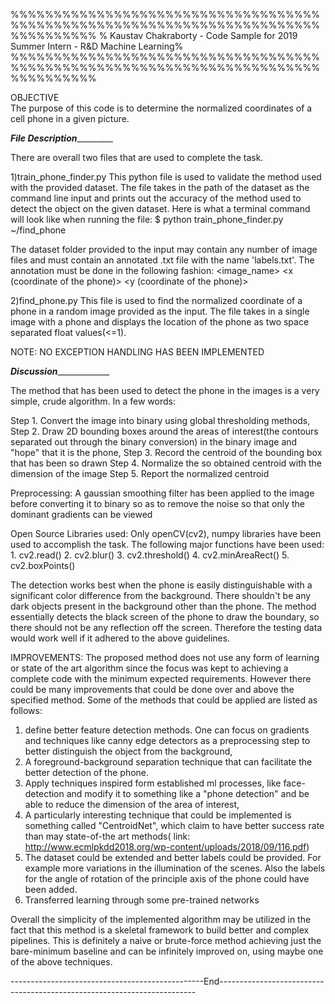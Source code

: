 %%%%%%%%%%%%%%%%%%%%%%%%%%%%%%%%%%%%%%%%%%%%%%%%%%%%%%%%%%%%%%%%%%%%%%%%%%%%%%%%%%
% Kaustav Chakraborty - Code Sample for 2019 Summer Intern - R&D Machine Learning% 
%%%%%%%%%%%%%%%%%%%%%%%%%%%%%%%%%%%%%%%%%%%%%%%%%%%%%%%%%%%%%%%%%%%%%%%%%%%%%%%%%%

OBJECTIVE	
The purpose of this code is to determine the normalized coordinates of a cell phone
in a given picture. 

_____________________________File Description______________________________________

There are overall two files that are used to complete the task.

1)train_phone_finder.py 
  This python file is used to validate the method used with the provided dataset. The 
  file takes in the path of the dataset as the command line input and prints out the
  accuracy of the method used to detect the object on the given dataset.
  Here is what a terminal command will look like when running the file:
            $ python train_phone_finder.py ~/find_phone 

 
  The dataset folder provided to the input may contain any number of image files and must 
  contain an annotated .txt file with the name 'labels.txt'. The annotation must be done in
  the following fashion:
      <image_name> <x​ (coordinate of the phone)> ​<y​ (coordinate of the phone)>

2)find_phone.py
  This file is used to find the normalized coordinate of a phone in a random image
  provided as the input. The file takes in a single image with a phone and displays the 
  location of the phone as two space separated float values(<=1).

NOTE: NO EXCEPTION HANDLING HAS BEEN IMPLEMENTED

_______________________________Discussion____________________________________________

The method that has been used to detect the phone in the images is a very simple, crude 
algorithm. In a few words:

Step 1. Convert the image into binary using global thresholding methods,
Step 2. Draw 2D bounding boxes around the areas of interest(the contours separated out through 
        the binary conversion) in the binary image and "hope" that it is the phone,
Step 3. Record the centroid of the bounding box that has been so drawn
Step 4. Normalize the so obtained centroid with the dimension of the image
Step 5. Report the normalized centroid

Preprocessing: A gaussian smoothing filter has been applied to the image before converting it to
       binary so as to remove the noise so that only the dominant gradients can be viewed

Open Source Libraries used:
   Only openCV(cv2), numpy libraries have been used to accomplish the task. The following major
   functions have been used:
    1. cv2.read()
    2. cv2.blur()
    3. cv2.threshold()
    4. cv2.minAreaRect()
    5. cv2.boxPoints()

The detection works best when the phone is easily distinguishable with a significant color difference
from the background. There shouldn't be any dark objects present in the background other than the phone. 
The method essentially detects the black screen of the phone to draw the boundary, so there should not be 
any reflection off the screen. Therefore the testing data would work well if it adhered to the above 
guidelines.

IMPROVEMENTS: 
The proposed method does not use any form of learning or state of the art algorithm 
since the focus was kept to achieving a complete code with the minimum expected requirements. 
However there could be many improvements that could be done over and above the specified method. Some of 
the methods that could be applied are listed as follows:

1) define better feature detection methods. One can focus on gradients and techniques like canny edge detectors
 as a preprocessing step to better distinguish the object from  the background,
2) A foreground-background separation technique that can facilitate the better detection of the phone.
3) Apply techniques inspired form established ml processes, like face-detection and  modify it to something like a
  "phone detection" and be able to reduce the dimension of the area of interest,
4) A particularly interesting technique that could be implemented is something called "CentroidNet", which claim to have 
   better success rate than may state-of-the art methods( link: http://www.ecmlpkdd2018.org/wp-content/uploads/2018/09/116.pdf)
5) The dataset could be extended and better labels could be provided. For example more variations in the illumination of
  the scenes. Also the labels for the angle of rotation of the principle axis of the phone could have been added.
6) Transferred learning through some pre-trained networks 

Overall the simplicity of the implemented algorithm may be utilized in the fact that this method is a skeletal 
framework to build better and complex pipelines. This is definitely a naive or brute-force method achieving just the 
bare-minimum baseline and can be infinitely improved on, using maybe one of the above techniques. 


------------------------------------------------End------------------------------------------------------------------------



